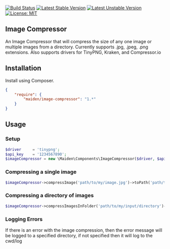 [![Build Status](https://travis-ci.org/alexgarrett/violin.svg?branch=master)](https://travis-ci.org/alexgarrett/violin) 
[![Latest Stable Version](https://poser.pugx.org/laravel/passport/v/stable.svg)](https://packagist.org/packages/laravel/passport)
[![Latest Unstable Version](https://poser.pugx.org/laravel/passport/v/unstable.svg)](https://packagist.org/packages/laravel/passport)
[![License: MIT](https://img.shields.io/badge/License-MIT-yellow.svg)](https://opensource.org/licenses/MIT)

## Image Compressor
An Image Compressor that will compress the size of any one image or multiple images from a directory.
Currently supports .jpg, .jpeg, .png extensions. Also supports drivers for TinyPNG, Kraken, and Compressor.io 

## Installation
Install using Composer.
```json
{
    "require": {
        "maiden/image-compressor": "1.*"
    }
}
```

## Usage

### Setup
```php
$driver     = 'tinypng';
$api_key    = '1234567890';
$imageCompressor = new \Maiden\Components\ImageCompressor($driver, $api_key);
```

### Compressing a single image
```php
$imageCompressor->compressImage('path/to/my/image.jpg')->toPath('path/to/my/image.jpg')
```

### Compressing a directory of images
```php
$imageCompressor->compressImagesInFolder('path/to/my/input/directory')->toPath('path/to/my/output/directory');
```

### Logging Errors
If there is an error with the image compression, then the error message will be logged 
to a specified directory, if not specified then it will log to the cwd/log
